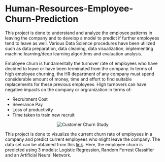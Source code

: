 # Human-Resources-Employee-Churn-Prediction
This project is done to understand and analyze the employee patterns in leaving the company and to develop a model to predict if further employees tend to leave as well. Various Data Science procedures have been utilized such as data preparation, data cleaning, data visualization, implementing machine learning/deep learning algorithms and evaluation analysis.

Employee churn is fundamentally the turnover rate of employees who have decided to leave or have been terminated from the company. In terms of high employee churning, the HR department of any company must spend considerable amount of money, time and effort to find suitable replacements for these previous employees. High turnovers can have negative impacts on the company or orgranization in terms of:
*  Recruitment Cost
*  Severance Pay
*  Loss of productivity
*  Time taken to train new recruit
<p align="center">
   <img alt="Customer Churn Study" title="Employee Churn Visual" src="https://s16353.pcdn.co/wp-content/uploads/2018/06/Churn.png">
</p>

This project is done to visualize the current churn rate of employees in a company and predict current employees who might leave the company. The data set can be obtained from this [link](https://www.kaggle.com/pavansubhasht/ibm-hr-analytics-attrition-dataset). Here, the employee churn is predicted using 3 models: Logistic Regression, Random Forrest Classifier and an Artificial Neural Network.
